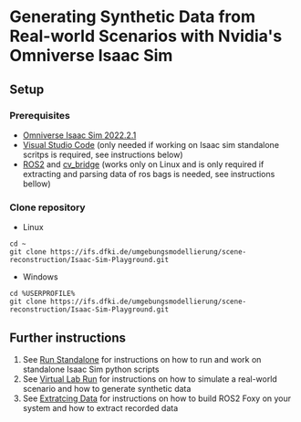 # Generating Synthetic Data from Real-world Scenarios with Nvidia's Omniverse Isaac Sim
## Setup
### Prerequisites
* [Omniverse Isaac Sim 2022.2.1](https://docs.omniverse.nvidia.com/app_isaacsim/app_isaacsim/install_workstation.html)
* [Visual Studio Code](https://code.visualstudio.com/) (only needed if working on Isaac sim standalone scritps is required, see instructions below)
* [ROS2](https://docs.ros.org/en/foxy/Installation/Alternatives/Ubuntu-Development-Setup.html) and [cv_bridge](https://github.com/ros-perception/vision_opencv/tree/rolling/cv_bridge) (works only on Linux and is only required if extracting and parsing data of ros bags is needed, see instructions bellow)

### Clone repository
* Linux
```
cd ~
git clone https://ifs.dfki.de/umgebungsmodellierung/scene-reconstruction/Isaac-Sim-Playground.git
```
* Windows
```
cd %USERPROFILE%
git clone https://ifs.dfki.de/umgebungsmodellierung/scene-reconstruction/Isaac-Sim-Playground.git
```

## Further instructions
1. See [Run Standalone](run_standalone.md) for instructions on how to run and work on standalone Isaac Sim python scripts
2. See [Virtual Lab Run](virtual_lab_run.md) for instructions on how to simulate a real-world scenario and how to generate synthetic data
3. See [Extratcing Data](extracting_data.md) for instructions on how to build ROS2 Foxy on your system and how to extract recorded data
